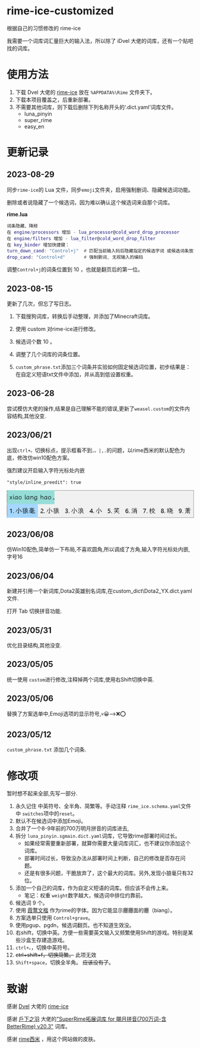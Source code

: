 # rime-ice-customized

根据自己的习惯修改的 rime-ice

我需要一个词库词汇量巨大的输入法，所以除了 iDvel 大佬的词库，还有一个贴吧找的词库。

# 使用方法

1. 下载 Dvel 大佬的 [rime-ice](https://github.com/iDvel/rime-ice) 放在 `%APPDATA%\Rime` 文件夹下。
2. 下载本项目覆盖之，后重新部署。
3. 不需要其他词库，则下载后删除下列名称开头的‘.dict.yaml’词库文件。
   - luna_pinyin
   - super_rime
   - easy_en

# 更新记录

## 2023-08-29

同步`rime-ice`的 Lua 文件，同步`emoji`文件夹，启用强制删词、隐藏候选词功能。

删除或者说隐藏了一个候选词，因为难以确认这个候选词来自那个词库。

**rime.lua**
```Lua
词条隐藏、降频
在 engine/processors 增加 - lua_processor@cold_word_drop_processor
在 engine/filters 增加 - lua_filter@cold_word_drop_filter
在 key_binder 增加快捷键：
turn_down_cand: "Control+j"  # 匹配当前输入码后隐藏指定的候选字词 或候选词条放到第四候选位置
drop_cand: "Control+d"       # 强制删词, 无视输入的编码
```
调整`Control+j`的词条位置到 10 ，也就是翻页后的第一位。

## 2023-08-15

更新了几次，但忘了写日志。

1. 下载搜狗词库，转换后手动整理，并添加了Minecraft词库。

2. 使用 custom 对rime-ice进行修改。

3. 候选词个数 10 。

4. 调整了几个词库的词条位置。

5. `custom_phrase.txt`添加三个词条并实验如何固定候选词位置，初步结果是：在自定义短语txt文件中添加，并从高到低设置权重。

## 2023-06-28

尝试模仿大佬的操作,结果是自己理解不能的错误,更新了`weasel.custom`的文件内容结构,其他没变.

## 2023/06/21

出现`ctrl+。`切换标点，提示框看不到`，。|,.`的问题，以rime西米的默认配色为底，修改仿win10配色方案。

强烈建议开启输入字符光标处内嵌

```
"style/inline_preedit": true
```

![插图1](custom_dict/仿win10配色.jpg)

## 2023/06/08

仿Win10配色,简单仿一下布局,不喜欢圆角,所以调成了方角,输入字符光标处内嵌,字号16

## 2023/06/04 

新建并引用一个新词库,Dota2英雄别名词库,在custom_dict\Dota2_YX.dict.yaml文件.

打开 Tab 切换拼音功能.

## 2023/05/31

优化目录结构,其他没变.

## 2023/05/05

统一使用 `custom`进行修改,注释掉两个词库,使用右Shift切换中英.

## 2023/05/06

替换了方案选单中,Emoji选项的显示符号,💀😀-->❌⭕  

## 2023/05/12  

`custom_phrase.txt` 添加几个词条.  

# 修改项

暂时想不起来全部,先写一部分.

1. 永久记住 中英符号、全半角、简繁等。手动注释 `rime_ice.schema.yaml`文件中 `switches`项中的`reset`。
2. 默认不在候选词中添加Emoji。
3. 合并了一个8-9年前的700万明月拼音的词库进去,
4. 拆分 `luna_pinyin.sgmain.dict.yaml`词库，它导致rime部署时间过长。
   - 如果经常需要重新部署，就算你需要大量词库词汇，也不建议你添加这个词库。
   - 部署时间过长，导致没办法从部署时间上判断，自己的修改是否存在问题。
   - 还是有很多问题，干脆放弃了，这个最大的词库。另外,发现小狼毫只有32位。
5. 添加一个自己的词库，作为自定义短语的词库。但应该不会传上来。
   - 笔记：权重 `weight`数字越大，候选词中排位约靠前。
6. 候选词 9 个。
7. 使用 [霞鹜文楷](https://github.com/lxgw/LxgwWenKai) 作为rime的字体。因为它能显示𰻝𰻝面的𰻝（biang）。
8. 方案选单只使用 `Control+grave`。
9. 使用pgup、pgdn，候选词翻页。也不知道生效没。
10. 右shift，切换中英。方便一些需要英文输入又频繁使用Shift的游戏。特别是某些沙盒生存建造游戏。
11. `ctrl+。`，切换中英符号。
12. ~~ctrl+shift+f，切换简繁。~~ 此项无效
13. `Shift+space`，切换全半角。
    ~~应该没有了~~。

# 致谢

感谢 [Dvel](https://github.com/iDvel) 大佬的 [rime-ice](https://github.com/iDvel/rime-ice)

感谢 [戶下之羽](https://github.com/Chernfalin) 大佬的["SuperRime拓展词库 for 朙月拼音(700万词-含BetterRime) v20.3"](https://github.com/Chernfalin/SuperRimeDict) 词库。

感谢 [rime西米](https://fxliang.github.io/RimeSeeMe/) ，用这个网站做的皮肤。